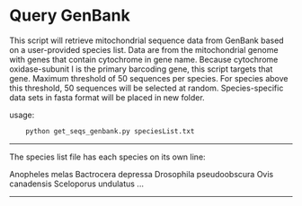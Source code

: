 # Query GenBank

This script will retrieve mitochondrial sequence data from GenBank based on a user-provided species list. Data are from the mitochondrial genome with genes that contain cytochrome in gene name. Because cytochrome oxidase-subunit I is the primary barcoding gene, this script targets that gene. Maximum threshold of 50 sequences per species. For species above this threshold, 50 sequences will be selected at random. Species-specific data sets in fasta format will be placed in new folder.


usage:  
```python
    python get_seqs_genbank.py speciesList.txt
```

***
The species list file has each species on its own line:

Anopheles melas
Bactrocera depressa
Drosophila pseudoobscura
Ovis canadensis
Sceloporus undulatus
...
***